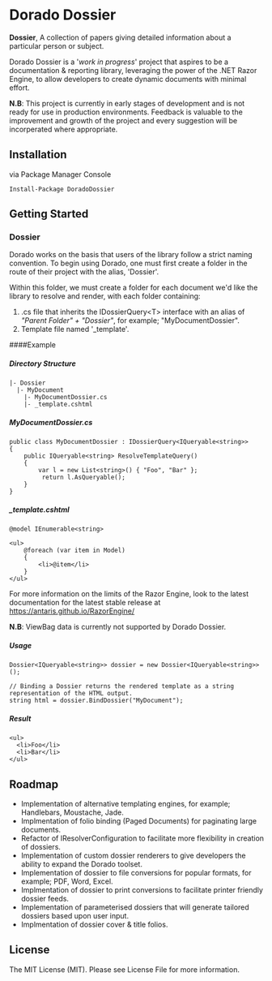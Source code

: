 # Dorado Dossier
**Dossier**, A collection of papers giving detailed information about a particular person or subject.

Dorado Dossier is a '*work in progress*' project that aspires to be a documentation & reporting library, leveraging the power of the .NET Razor Engine, to allow developers to create dynamic documents with minimal effort.

**N.B**: This project is currently in early stages of development and is not ready for use in production environments. Feedback is valuable to the improvement and growth of the project and every suggestion will be incorperated where appropriate.

## Installation
via Package Manager Console
```
Install-Package DoradoDossier
```

## Getting Started
### Dossier
Dorado works on the basis that users of the library follow a strict naming convention. To begin using Dorado, one must first create a folder in the route of their project with the alias, 'Dossier'. 

Within this folder, we must create a folder for each document we'd like the library to resolve and render, with each folder containing:

1. .cs file that inherits the IDossierQuery&lt;T&gt; interface with an alias of *"Parent Folder" + "Dossier"*, for example; "MyDocumentDossier".
2.  Template file named '_template'.

####Example
##### Directory Structure
```
|- Dossier
  |- MyDocument
    |- MyDocumentDossier.cs
    |- _template.cshtml
```
##### MyDocumentDossier.cs
```
public class MyDocumentDossier : IDossierQuery<IQueryable<string>>
{
    public IQueryable<string> ResolveTemplateQuery()
    {
        var l = new List<string>() { "Foo", "Bar" };
         return l.AsQueryable();
    }
}
```

##### _template.cshtml
```
@model IEnumerable<string>

<ul>
    @foreach (var item in Model)
    {
        <li>@item</li>
    }
</ul>
```
For more information on the limits of the Razor Engine, look to the latest documentation for the latest stable release
at https://antaris.github.io/RazorEngine/

**N.B**: ViewBag data is currently not supported by Dorado Dossier.

##### Usage
```
Dossier<IQueryable<string>> dossier = new Dossier<IQueryable<string>>();

// Binding a Dossier returns the rendered template as a string representation of the HTML output.
string html = dossier.BindDossier("MyDocument");
```

##### Result
```
<ul>
  <li>Foo</li>
  <li>Bar</li>
</ul>
```

## Roadmap
* Implementation of alternative templating engines, for example; Handlebars, Moustache, Jade.
* Implmentation of folio binding (Paged Documents) for paginating large documents.
* Refactor of IResolverConfiguration to facilitate more flexibility in creation of dossiers.
* Implementation of custom dossier renderers to give developers the ability to expand the Dorado toolset.
* Implementation of dossier to file conversions for popular formats, for example; PDF, Word, Excel.
* Implmentation of dossier to print conversions to facilitate printer friendly dossier feeds.
* Implementation of parameterised dossiers that will generate tailored dossiers based upon user input.
* Implmentation of dossier cover & title folios.

## License
The MIT License (MIT). Please see License File for more information.
